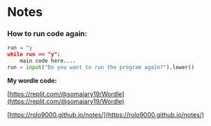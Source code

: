 # Notes

### How to run code again:

```python
run = "y 
while run == "y":
	main code here....
run = input("Do you want to run the program again?").lower()
```

**My wordle code:**

[https://replit.com/@somaiary19/Wordle](https://replit.com/@somaiary19/Wordle)

[https://rolo9000.github.io/notes/](https://rolo9000.github.io/notes/)